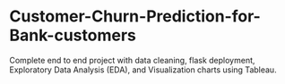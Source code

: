 # Customer-Churn-Prediction-for-Bank-customers
Complete end to end project with data cleaning, flask deployment, Exploratory Data Analysis (EDA), and Visualization charts using Tableau.
